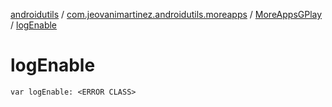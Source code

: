 [androidutils](../../index.md) / [com.jeovanimartinez.androidutils.moreapps](../index.md) / [MoreAppsGPlay](index.md) / [logEnable](./log-enable.md)

# logEnable

`var logEnable: <ERROR CLASS>`